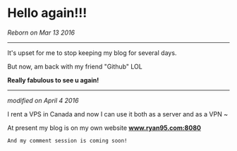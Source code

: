 # Hello again!!!

*Reborn on Mar 13 2016*

----

It's upset for me to stop keeping my blog for several days.

But now, am back with my friend "Github" LOL

**Really fabulous to see u again!**

---

*modified on April 4 2016*

I rent a VPS in Canada and now I can use it both as a server and as a VPN ~

At present my blog is on my own website **www.ryan95.com:8080**

    And my comment session is coming soon!
